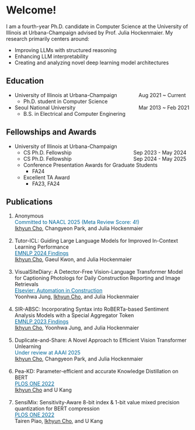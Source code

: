 <style>
r { color: Red }
o { color: Orange }
g { color: Green }
c { color: Cyan }
blue { color: Blue }
customb { color: #006699 }
</style>

# Welcome!
I am a fourth-year Ph.D. candidate in Computer Science at the University of Illinois at Urbana-Champaign advised by Prof. Julia Hockenmaier. My research primarily centers around: 
- Improving LLMs with structured reasoning
- Enhancing LLM interpretability
- Creating and analyzing novel deep learning model architectures

## Education
- University of Illinois at Urbana-Champaign &nbsp;&nbsp;&nbsp;&nbsp;&nbsp;&nbsp;&nbsp;&nbsp;&nbsp;&nbsp;&nbsp;&nbsp;&nbsp; Aug 2021 ~ Current
  - Ph.D. student in Computer Science								       		
- Seoul National University  &nbsp;&nbsp;&nbsp;&nbsp;&nbsp;&nbsp;&nbsp;&nbsp;&nbsp;&nbsp;&nbsp;&nbsp;&nbsp;&nbsp;&nbsp;&nbsp;&nbsp;&nbsp;&nbsp;&nbsp;&nbsp;&nbsp;&nbsp;&nbsp;&nbsp;&nbsp;&nbsp;&nbsp;&nbsp;&nbsp;&nbsp;&nbsp;&nbsp;&nbsp;&nbsp;&nbsp;&nbsp;&nbsp;&nbsp;&nbsp;&nbsp;&nbsp; Mar 2013 ~ Feb 2021
  - B.S. in Electrical and Computer Enginering

## Fellowships and Awards
- University of Illinois at Urbana-Champaign
  - CS Ph.D. Fellowship &nbsp;&nbsp;&nbsp;&nbsp;&nbsp;&nbsp;&nbsp;&nbsp;&nbsp;&nbsp;&nbsp;&nbsp;&nbsp;&nbsp;&nbsp;&nbsp;&nbsp;&nbsp;&nbsp;&nbsp;&nbsp;&nbsp;&nbsp;&nbsp;&nbsp;&nbsp;&nbsp;&nbsp;&nbsp;&nbsp;&nbsp;&nbsp;&nbsp;&nbsp;&nbsp;&nbsp;&nbsp;&nbsp;&nbsp;&nbsp;&nbsp; Sep 2023 - May 2024
  - CS Ph.D. Fellowship &nbsp;&nbsp;&nbsp;&nbsp;&nbsp;&nbsp;&nbsp;&nbsp;&nbsp;&nbsp;&nbsp;&nbsp;&nbsp;&nbsp;&nbsp;&nbsp;&nbsp;&nbsp;&nbsp;&nbsp;&nbsp;&nbsp;&nbsp;&nbsp;&nbsp;&nbsp;&nbsp;&nbsp;&nbsp;&nbsp;&nbsp;&nbsp;&nbsp;&nbsp;&nbsp;&nbsp;&nbsp;&nbsp;&nbsp;&nbsp;&nbsp; Sep 2024 - May 2025
  - Conference Presentation Awards for Graduate Students
    - FA24
  - Excellent TA Award
    - FA23, FA24

## Publications
1. Anonymous <br><customb>Committed to NAACL 2025 (Meta Review Score: 4!)</customb><br><ins>Ikhyun Cho</ins>, Changyeon Park, and Julia Hockenmaier<br><br>
2. Tutor-ICL: Guiding Large Language Models for Improved In-Context Learning Performance <br><a href="https://aclanthology.org/2024.findings-emnlp.554/" style="color: #006699;">EMNLP 2024 Findings</a><br><ins>Ikhyun Cho</ins>, Gaeul Kwon, and Julia Hockenmaier<br><br>
3. VisualSiteDiary: A Detector-Free Vision-Language Transformer Model for Captioning Photologs for Daily Construction Reporting and Image Retrievals<br><a href="https://www.sciencedirect.com/science/article/pii/S092658052400219X" style="color: #006699;">Elsevier: Automation in Construction</a><br>Yoonhwa Jung, <ins>Ikhyun Cho</ins>, and Julia Hockenmaier<br><br>
4. SIR-ABSC: Incorporating Syntax into RoBERTa-based Sentiment Analysis Models with a Special Aggregator Token<br><a href="https://aclanthology.org/2023.findings-emnlp.572/" style="color: #006699;">EMNLP 2023 Findings</a><br><ins>Ikhyun Cho</ins>, Yoonhwa Jung, and Julia Hockenmaier<br><br>
5. Duplicate-and-Share: A Novel Approach to Efficient Vision Transformer Unlearning<br><customb>Under review at AAAI 2025</customb><br><ins>Ikhyun Cho</ins>, Changyeon Park, and Julia Hockenmaier<br><br>
6. Pea-KD: Parameter-efficient and accurate Knowledge Distillation on BERT<br><a href="https://journals.plos.org/plosone/article?id=10.1371/journal.pone.0263592" style="color: #006699;">PLOS ONE 2022</a><br><ins>Ikhyun Cho</ins> and U Kang<br><br>
7. SensiMix: Sensitivity-Aware 8-bit index & 1-bit value mixed precision quantization for BERT compression<br><a href="https://journals.plos.org/plosone/article?id=10.1371/journal.pone.0265621" style="color: #006699;">PLOS ONE 2022</a><br>Tairen Piao, <ins>Ikhyun Cho</ins>, and U Kang
